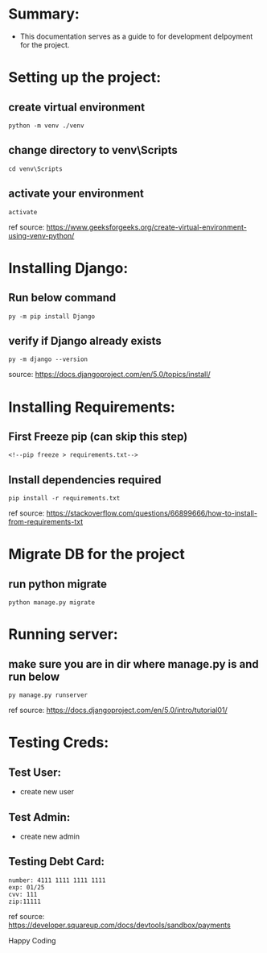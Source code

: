 # Summary:
- This documentation serves as a guide to for development delpoyment for the project.

# Setting up the project:

## create virtual environment
    python -m venv ./venv
## change directory to venv\Scripts
    cd venv\Scripts
## activate your environment
    activate

ref source: https://www.geeksforgeeks.org/create-virtual-environment-using-venv-python/   

# Installing Django:

## Run below command
    py -m pip install Django

## verify if Django already exists
    py -m django --version

source: https://docs.djangoproject.com/en/5.0/topics/install/

# Installing Requirements:

## First Freeze pip (can skip this step)
    <!--pip freeze > requirements.txt-->

## Install dependencies required
    pip install -r requirements.txt

ref source: https://stackoverflow.com/questions/66899666/how-to-install-from-requirements-txt

# Migrate DB for the project

## run python migrate

    python manage.py migrate

# Running server:

## make sure you are in dir where manage.py is and run below
    py manage.py runserver
ref source: https://docs.djangoproject.com/en/5.0/intro/tutorial01/

# Testing Creds:

## Test User:
- create new user

## Test Admin:
- create new admin

## Testing Debt Card: 
    number: 4111 1111 1111 1111
    exp: 01/25
    cvv: 111
    zip:11111
ref source: https://developer.squareup.com/docs/devtools/sandbox/payments

Happy Coding
